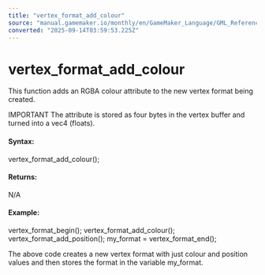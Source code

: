 ```yaml
---
title: "vertex_format_add_colour"
source: "manual.gamemaker.io/monthly/en/GameMaker_Language/GML_Reference/Drawing/Primitives/vertex_format_add_colour.htm"
converted: "2025-09-14T03:59:53.225Z"
---
```


# vertex\_format\_add\_colour

This function adds an RGBA colour attribute to the new vertex format being created.

IMPORTANT The attribute is stored as four bytes in the vertex buffer and turned into a vec4 (floats).

#### Syntax:

vertex\_format\_add\_colour();

#### Returns:

N/A

#### Example:

vertex\_format\_begin();
vertex\_format\_add\_colour();
vertex\_format\_add\_position();
my\_format = vertex\_format\_end();

The above code creates a new vertex format with just colour and position values and then stores the format in the variable my\_format.